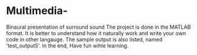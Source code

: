 # Multimedia-
Binaural presentation of surround sound
The project is done in the MATLAB format. It is better to understand how it naturally work and write your own code in other langauge. The sample output is also listed, named 'test_output5'. In the end, Have fun wihle learning.
